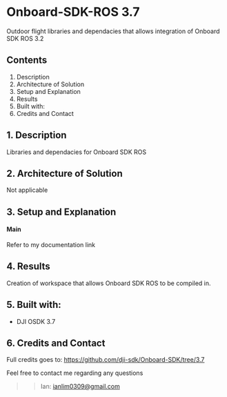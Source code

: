# Onboard-SDK-ROS 3.7
Outdoor flight libraries and dependacies that allows integration of Onboard SDK ROS 3.2

## Contents
1. Description
2. Architecture of Solution
2. Setup and Explanation
3. Results
4. Built with:
5. Credits and Contact

## 1. Description
Libraries and dependacies for Onboard SDK ROS

## 2. Architecture of Solution
Not applicable

## 3. Setup and Explanation
#### Main
Refer to my documentation link

## 4. Results
Creation of workspace that allows Onboard SDK ROS to be compiled in.

## 5. Built with:
- DJI OSDK 3.7

## 6. Credits and Contact
Full credits goes to: https://github.com/dji-sdk/Onboard-SDK/tree/3.7

Feel free to contact me regarding any questions

>>Ian: ianlim0309@gmail.com
